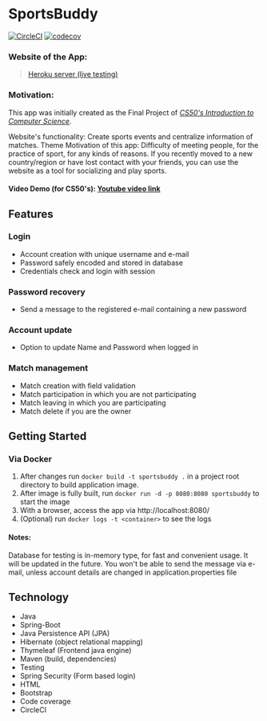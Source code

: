 # SportsBuddy 
[![CircleCI](https://circleci.com/gh/jucron/SportsBuddy/tree/master.svg?style=svg)](https://circleci.com/gh/jucron/SportsBuddy/tree/master)
[![codecov](https://codecov.io/gh/jucron/SportsBuddy/branch/master/graph/badge.svg?token=JJ69RWVFUI)](https://codecov.io/gh/jucron/SportsBuddy)

### Website of the App: 
>[Heroku server (live testing)](https://joao-sports-buddy.herokuapp.com/)

### Motivation:
This app was initially created as the Final Project of *[CS50's Introduction to Computer Science](https://online-learning.harvard.edu/course/cs50-introduction-computer-science)*.

Website's functionality: Create sports events and centralize information of matches. 
Theme Motivation of this app: Difficulty of meeting people, for the practice of sport, for any kinds of reasons. If you recently moved to a new country/region or have lost contact with your friends, you can use the website as a tool for socializing and play sports.

#### Video Demo (for CS50's):  [Youtube video link](https://youtu.be/hkMPWurAIa8)

## Features
### Login
* Account creation with unique username and e-mail
* Password safely encoded and stored in database
* Credentials check and login with session 
### Password recovery
* Send a message to the registered e-mail containing a new password
### Account update
* Option to update Name and Password when logged in
### Match management
* Match creation with field validation
* Match participation in which you are not participating
* Match leaving in which you are participating
* Match delete if you are the owner
## Getting Started
### Via Docker
1. After changes run `docker build -t sportsbuddy .` in a project root directory to build application image.
2. After image is fully built, run `docker run -d -p 8080:8080 sportsbuddy` to start the image
3. With a browser, access the app via http://localhost:8080/ 
4. (Optional) run `docker logs -t <container>` to see the logs 
#### Notes:
Database for testing is in-memory type, for fast and convenient usage. It will be updated in the future.
You won't be able to send the message via e-mail, unless account details are changed in application.properties file
## Technology 
  - Java
  - Spring-Boot
  - Java Persistence API (JPA)
  - Hibernate (object relational mapping)
  - Thymeleaf (Frontend java engine)
  - Maven (build, dependencies)
  - Testing
  - Spring Security (Form based login)
  - HTML
  - Bootstrap
  - Code coverage
  - CircleCI
